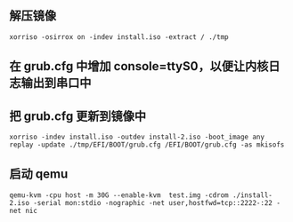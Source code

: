 ## 解压镜像
`xorriso -osirrox on -indev install.iso -extract / ./tmp`
## 在 grub.cfg 中增加 console=ttyS0，以便让内核日志输出到串口中
## 把 grub.cfg 更新到镜像中
`xorriso -indev install.iso -outdev install-2.iso -boot_image any replay -update ./tmp/EFI/BOOT/grub.cfg /EFI/BOOT/grub.cfg -as mkisofs`
## 启动 qemu
`qemu-kvm -cpu host -m 30G --enable-kvm  test.img -cdrom ./install-2.iso -serial mon:stdio -nographic -net user,hostfwd=tcp::2222-:22 -net nic `
